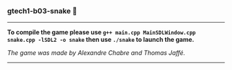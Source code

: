 ### gtech1-b03-snake 🐍

-------

**To compile the game please use `g++ main.cpp MainSDLWindow.cpp snake.cpp -lSDL2 -o snake` then use `./snake` to launch the game.**

*The game was made by Alexandre Chabre and Thomas Jaffé.*

-------
